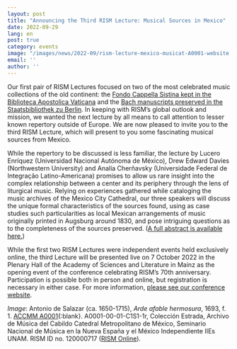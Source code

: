 ```yaml
---
layout: post
title: "Announcing the Third RISM Lecture: Musical Sources in Mexico"
date: 2022-09-29
lang: en
post: true
category: events
image: "/images/news/2022-09/rism-lecture-mexico-musicat-A0001-website.jpg"
email: ''
author: ''
---
```


Our first pair of RISM Lectures focused on two of the most celebrated music collections of the old continent: the [Fondo Cappella Sistina kept in the Biblioteca Apostolica Vaticana](/events/2021/03/04/rism-lecture-cappella-sistina-online.html) and the [Bach manuscripts preserved in the Staatsbibliothek zu Berlin](/events/2021/07/08/rism-lecture-bach-collection-berlin-staatsbibliothek-now-online.html). In keeping with RISM’s global outlook and mission, we wanted the next lecture by all means to call attention to lesser known repertory outside of Europe. We are now pleased to invite you to the third RISM Lecture, which will present to you some fascinating musical sources from Mexico.  

While the repertory to be discussed is less familiar, the lecture by Lucero Enríquez (Universidad Nacional Autónoma de México), Drew Edward Davies (Northwestern University) and Analía Cherñavsky (Universidade Federal de Integração Latino-Americana) promises to allow us rare insight into the complex relationship between a center and its periphery through the lens of liturgical music. Relying on experiences gathered while cataloging the music archives of the Mexico City Cathedral, our three speakers will discuss the unique formal characteristics of the sources found, using as case studies such particularities as local Mexican arrangements of music originally printed in Augsburg around 1830, and pose intriguing questions as to the completeness of the sources preserved. ([A full abstract is available here.](/publications/conferences/musical-sources-past-future-2022/abstracts.html#rism-lecture))  

While the first two RISM Lectures were independent events held exclusively online, the third Lecture will be presented live on 7 October 2022 in the Plenary Hall of the Academy of Sciences and Literature in Mainz as the opening event of the conference celebrating RISM’s 70th anniversary. Participation is possible both in person and online, but registration is necessary in either case. For more information, [please see our conference website](/publications/conferences/musical-sources-past-future-2022.html).

_Image_: Antonio de Salazar (ca. 1650-1715), _Arde afable hermosura_, 1693, f. 1. [ACCMM A0001](http://musicat.unam.mx/nuevo/rism.php/0/A0001/0){:blank}. A0001-00-01-C1S1-1r, Colección Estrada, Archivo de Música del Cabildo Catedral Metropolitano de México, Seminario Nacional de Música en la Nueva España y el México Independiente IIEs UNAM. RISM ID no. 120000717 ([RISM Online](https://rism.online/sources/120000717)).
